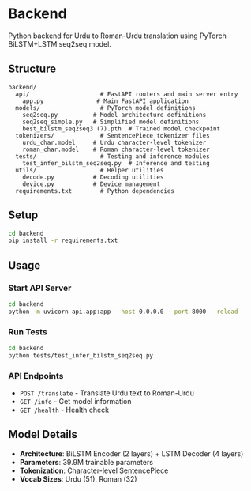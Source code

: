# Backend

Python backend for Urdu to Roman-Urdu translation using PyTorch BiLSTM+LSTM seq2seq model.

## Structure
```
backend/
  api/                    # FastAPI routers and main server entry
    app.py               # Main FastAPI application
  models/                 # PyTorch model definitions
    seq2seq.py          # Model architecture definitions
    seq2seq_simple.py   # Simplified model definitions  
    best_bilstm_seq2seq3 (7).pth  # Trained model checkpoint
  tokenizers/             # SentencePiece tokenizer files
    urdu_char.model     # Urdu character-level tokenizer
    roman_char.model    # Roman character-level tokenizer
  tests/                  # Testing and inference modules
    test_infer_bilstm_seq2seq.py  # Inference and testing
  utils/                  # Helper utilities
    decode.py           # Decoding utilities
    device.py           # Device management
  requirements.txt        # Python dependencies
```

## Setup

```bash
cd backend
pip install -r requirements.txt
```

## Usage

### Start API Server
```bash
cd backend
python -m uvicorn api.app:app --host 0.0.0.0 --port 8000 --reload
```

### Run Tests
```bash
cd backend
python tests/test_infer_bilstm_seq2seq.py
```

### API Endpoints

- `POST /translate` - Translate Urdu text to Roman-Urdu
- `GET /info` - Get model information
- `GET /health` - Health check

## Model Details

- **Architecture**: BiLSTM Encoder (2 layers) + LSTM Decoder (4 layers)
- **Parameters**: 39.9M trainable parameters
- **Tokenization**: Character-level SentencePiece
- **Vocab Sizes**: Urdu (51), Roman (32)
